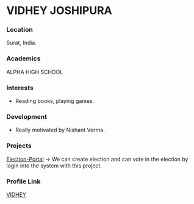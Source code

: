 # VIDHEY JOSHIPURA
 ### Location
 Surat, India.
 ### Academics
 ALPHA HIGH SCHOOL

### Interests

- Reading books, playing games.

### Development

- Really motivated by Nishant Verma.

### Projects

[Election-Portal](https://github.com/VIDHEY/ELECTION-PORTAL) -> We can create election and can vote in the election by login into the system with this project.

### Profile Link

[VIDHEY](https://github.com/VIDHEY)
